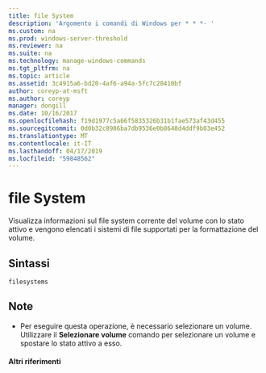 ```yaml
---
title: file System
description: 'Argomento i comandi di Windows per * * *- '
ms.custom: na
ms.prod: windows-server-threshold
ms.reviewer: na
ms.suite: na
ms.technology: manage-windows-commands
ms.tgt_pltfrm: na
ms.topic: article
ms.assetid: 3c4915a6-bd20-4af6-a94a-5fc7c20410bf
author: coreyp-at-msft
ms.author: coreyp
manager: dongill
ms.date: 10/16/2017
ms.openlocfilehash: f19d1977c5a66f5835326b31b1fae573af43d455
ms.sourcegitcommit: 0d0b32c8986ba7db9536e0b8648d4ddf9b03e452
ms.translationtype: MT
ms.contentlocale: it-IT
ms.lasthandoff: 04/17/2019
ms.locfileid: "59848562"
---
```

# <a name="filesystems"></a>file System



Visualizza informazioni sul file system corrente del volume con lo stato attivo e vengono elencati i sistemi di file supportati per la formattazione del volume.

## <a name="syntax"></a>Sintassi

```
filesystems
```

## <a name="remarks"></a>Note

-   Per eseguire questa operazione, è necessario selezionare un volume. Utilizzare il **Selezionare volume** comando per selezionare un volume e spostare lo stato attivo a esso.

#### <a name="additional-references"></a>Altri riferimenti

